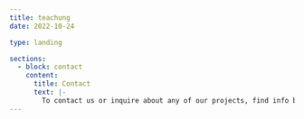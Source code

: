 ```yaml
---
title: teachung
date: 2022-10-24

type: landing

sections:
  - block: contact
    content:
      title: Contact
      text: |-
        To contact us or inquire about any of our projects, find info belowdbhsufifh
---
```


